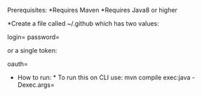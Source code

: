 
Prerequisites:
*Requires Maven
*Requires Java8 or higher

*Create a file called ~/.github which has two values:

login=<username>
password=<password>

or a single token:

oauth=<token>



* How to run: *
To run this on CLI use:
    mvn compile exec:java -Dexec.args=<username>
